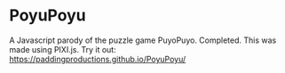 # PoyuPoyu

A Javascript parody of the puzzle game PuyoPuyo.
Completed.
This was made using PIXI.js.
Try it out: 
https://paddingproductions.github.io/PoyuPoyu/
